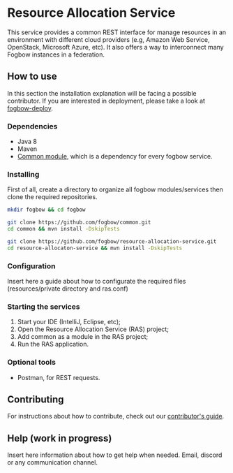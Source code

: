 # Resource Allocation Service

This service provides a common REST interface for manage resources in an environment with different cloud providers (e.g, Amazon Web Service, OpenStack, Microsoft Azure, etc). It also offers a way to interconnect many Fogbow instances in a federation.

## How to use

In this section the installation explanation will be facing a possible contributor. If you are interested in deployment, please take a look at [fogbow-deploy](https://github.com/fogbow/fogbow-deploy).

### Dependencies

- Java 8
- Maven
- [Common module](https://github.com/fogbow/common/), which is a dependency for every fogbow service.

### Installing

First of all, create a directory to organize all fogbow modules/services then clone the required repositories.

```bash
mkdir fogbow && cd fogbow

git clone https://github.com/fogbow/common.git
cd common && mvn install -DskipTests

git clone https://github.com/fogbow/resource-allocation-service.git
cd resource-allocaton-service && mvn install -DskipTests
```

### Configuration

Insert here a guide about how to configurate the required files (resources/private directory and ras.conf)

### Starting the services

1. Start your IDE (IntelliJ, Eclipse, etc);
2. Open the Resource Allocation Service (RAS) project;
3. Add common as a module in the RAS project;
4. Run the RAS application.

### Optional tools

- Postman, for REST requests.

## Contributing

For instructions about how to contribute, check out our [contributor's guide](https://github.com/fogbow/resource-allocation-service/blob/master/CONTRIBUTING.md).

## Help (work in progress)

Insert here information about how to get help when needed. Email, discord or any communication channel.
